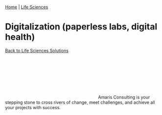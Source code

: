 [Home](https://amaris.com) | [Life Sciences](https://amaris.com/business-line/life-sciences/)
# Digitalization (paperless labs, digital health)
[Back to Life Sciences Solutions](https://amaris.com/business-line/life-sciences/)
![Amaris Logo](data:image/svg+xml,%3Csvg%20xmlns='http://www.w3.org/2000/svg'%20viewBox='0%200%200%200'%3E%3C/svg%3E)
Amaris Consulting is your stepping stone to cross rivers of change, meet challenges, and achieve all your projects with success.
